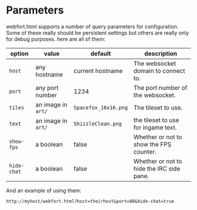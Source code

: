 Parameters
==========

webfort.html supports a number of query parameters for configuration. Some
of these really should be persistent settings but others are really only
for debug purposes. here are all of them:

| option      | value              | default              | description                               |
|-------------|--------------------|----------------------|-------------------------------------------|
| `host`      | any hostname       | current hostname     | The websocket domain to connect to.       |
| `port`      | any port number    | 1234                 | The port number of the websocket.         |
| `tiles`     | an image in `art/` | `Spacefox_16x16.png` | The tileset to use.                       |
| `text`      | an image in `art/` | `ShizzleClean.png`   | the tileset to use for ingame text.       |
| `show-fps`  | a boolean          | false                | Whether or not to show the FPS counter.   |
| `hide-chat` | a boolean          | false                | Whether or not to hide the IRC side pane. |

And an example of using them:

	http://myhost/webfort.html?host=theirhost&port=80&hide-chat=true

